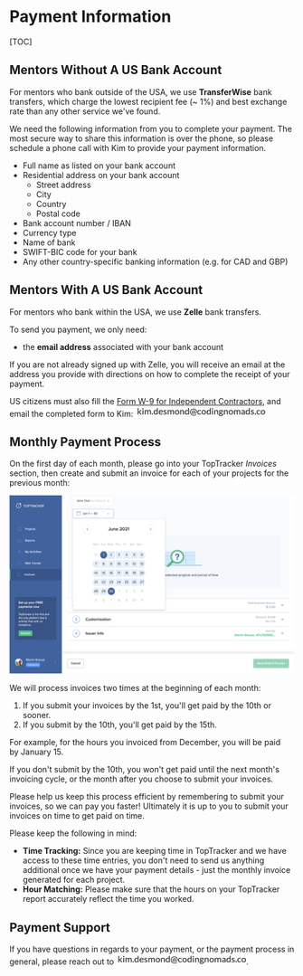# Payment Information

[TOC]

## Mentors Without A US Bank Account

For mentors who bank outside of the USA, we use **TransferWise** bank transfers, which charge the lowest recipient fee (~ 1%) and best exchange rate than any other service we've found.

We need the following information from you to complete your payment. The most secure way to share this information is over the phone, so please schedule a phone call with Kim to provide your payment information.

- Full name as listed on your bank account
- Residential address on your bank account
    - Street address
    - City
    - Country
    - Postal code
- Bank account number / IBAN
- Currency type
- Name of bank
- SWIFT-BIC code for your bank
- Any other country-specific banking information (e.g. for CAD and GBP)

## Mentors With A US Bank Account

For mentors who bank within the USA, we use **Zelle** bank transfers.

To send you payment, we only need:

- the **email address** associated with your bank account

If you are not already signed up with Zelle, you will receive an email at the address you provide with directions on how to complete the receipt of your payment.

US citizens must also fill the [Form W-9 for Independent Contractors](https://www.irs.gov/pub/irs-pdf/fw9.pdf), and email the completed form to Kim: <img style="display: inline-block;" alt="contact address for kim" src="../images/email_kim.png"/>

## Monthly Payment Process

On the first day of each month, please go into your TopTracker _Invoices_ section, then create and submit an invoice for each of your projects for the previous month:

![Select Dates for TopTracker Invoice](images/toptracker_select_dates.png)

We will process invoices two times at the beginning of each month:

1. If you submit your invoices by the 1st, you'll get paid by the 10th or sooner.
2. If you submit by the 10th, you'll get paid by the 15th.

For example, for the hours you invoiced from December, you will be paid by January 15.

If you don't submit by the 10th, you won't get paid until the next month's invoicing cycle, or the month after you choose to submit your invoices.

Please help us keep this process efficient by remembering to submit your invoices, so we can pay you faster! Ultimately it is up to you to submit your invoices on time to get paid on time.

Please keep the following in mind:

- **Time Tracking:** Since you are keeping time in TopTracker and we have access to these time entries, you don't need to send us anything additional once we have your payment details - just the monthly invoice generated for each project.
- **Hour Matching:** Please make sure that the hours on your TopTracker report accurately reflect the time you worked.

## Payment Support

If you have questions in regards to your payment, or the payment process in general, please reach out to <img style="display: inline-block;" alt="contact address for kim" src="../images/email_kim.png"/>.
